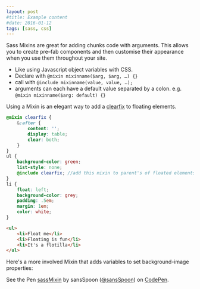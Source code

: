 ```yaml
---
layout: post
#title: Example content
#date: 2016-01-12
tags: [sass, css]
---
```

Sass Mixins are great for adding chunks code with arguments. This allows you to create pre&ndash;fab components and then customise their appearance when you use them throughout your site.

- Like using Javascript object variables with CSS.
- Declare with `@mixin mixinname($arg, $arg, …) {}`
- call with `@include mixinname(value, value, …);`
- arguments can each have a default value separated by a colon. e.g. `@mixin mixinname($arg: default) {}`

Using a Mixin is an elegant way to add a [clearfix](https://css-tricks.com/snippets/css/clear-fix/) to floating elements.


```scss
@mixin clearfix {
	&:after {
		content: '';
		display: table;
		clear: both;
	}
}
ul {
	background-color: green;
	list-style: none;
	@include clearfix; //add this mixin to parent's of floated elements.
}
li {
	float: left;
	background-color: grey;
	padding: .5em;
	margin: 1em;
	color: white;
}
```

```html
<ul>
	<li>Float me</li>
	<li>Floating is fun</li>
	<li>It's a flotilla</li>
</ul>

```

Here's a more involved Mixin that adds variables to set background-image properties:

<p data-height="298" data-theme-id="dark" data-slug-hash="OpYePw" data-default-tab="css,result" data-user="sansSpoon" data-embed-version="2" data-pen-title="sassMixin" data-preview="true" class="codepen">See the Pen <a href="http://codepen.io/sansSpoon/pen/OpYePw/">sassMixin</a> by sansSpoon (<a href="http://codepen.io/sansSpoon">@sansSpoon</a>) on <a href="http://codepen.io">CodePen</a>.</p>
<script async src="https://production-assets.codepen.io/assets/embed/ei.js"></script>